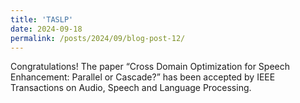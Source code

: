 ```yaml
---
title: 'TASLP'
date: 2024-09-18
permalink: /posts/2024/09/blog-post-12/
---
```



Congratulations! The paper “Cross Domain Optimization for Speech Enhancement: Parallel or Cascade?” has been accepted by IEEE Transactions on Audio, Speech and Language Processing. 
